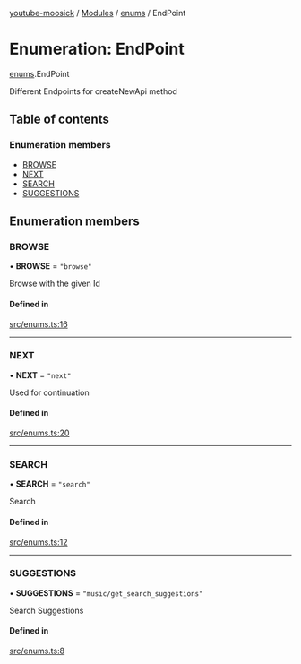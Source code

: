 [youtube-moosick](../README.md) / [Modules](../modules.md) / [enums](../modules/enums.md) / EndPoint

# Enumeration: EndPoint

[enums](../modules/enums.md).EndPoint

Different Endpoints for createNewApi method

## Table of contents

### Enumeration members

- [BROWSE](enums.EndPoint.md#browse)
- [NEXT](enums.EndPoint.md#next)
- [SEARCH](enums.EndPoint.md#search)
- [SUGGESTIONS](enums.EndPoint.md#suggestions)

## Enumeration members

### BROWSE

• **BROWSE** = `"browse"`

Browse with the given Id

#### Defined in

[src/enums.ts:16](https://github.com/EvasiveXkiller/youtube-moosick/blob/666a735/src/enums.ts#L16)

___

### NEXT

• **NEXT** = `"next"`

Used for continuation

#### Defined in

[src/enums.ts:20](https://github.com/EvasiveXkiller/youtube-moosick/blob/666a735/src/enums.ts#L20)

___

### SEARCH

• **SEARCH** = `"search"`

Search

#### Defined in

[src/enums.ts:12](https://github.com/EvasiveXkiller/youtube-moosick/blob/666a735/src/enums.ts#L12)

___

### SUGGESTIONS

• **SUGGESTIONS** = `"music/get_search_suggestions"`

Search Suggestions

#### Defined in

[src/enums.ts:8](https://github.com/EvasiveXkiller/youtube-moosick/blob/666a735/src/enums.ts#L8)
